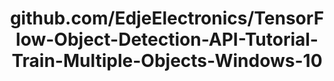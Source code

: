 ---
layout: post
title: github.com/EdjeElectronics/TensorFlow-Object-Detection-API-Tutorial-Train-Multiple-Objects-Windows-10
categories: link
tags: [انگلیسی, برنامه‌نویسی]
---